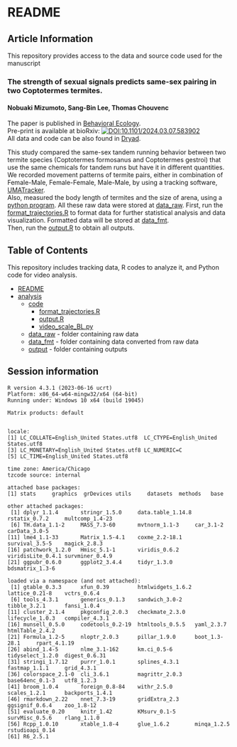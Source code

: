 # README
## Article Information
This repository provides access to the data and source code used for the manuscript    
### **The strength of sexual signals predicts same-sex pairing in two Coptotermes termites.**  
#### **Nobuaki Mizumoto, Sang-Bin Lee, Thomas Chouvenc**  

The paper is published in [Behavioral Ecology](https://doi.org/10.1093/beheco/arae067).  
Pre-print is available at bioRxiv: [![DOI:10.1101/2024.03.07.583902](http://img.shields.io/badge/DOI-10.1101/2024.03.07.583902-B31B1B.svg)](https://doi.org/10.1101/2024.03.07.583902)  
All data and code can be also found in [Dryad](https://doi.org/10.5061/dryad.6t1g1jx67).
  
This study compared the same-sex tandem running behavior between two termite species (Coptotermes formosanus and Coptotermes gestroi) that use the same chemicals for tandem runs but have it in different quantities.  
We recorded movement patterns of termite pairs, either in combination of Female-Male, Female-Female, Male-Male, by using a tracking software, [UMATracker](https://ymnk13.github.io/UMATracker/).  
Also, measured the body length of termites and the size of arena, using a [python program](./analysis/code/video_scale_BL.py). All these raw data were stored at [data_raw](./analysis/data_raw).
First, run the [format_trajectories.R](./analysis/code/format_trajectories.R) to format data for further statistical analysis and data visualization. Formatted data will be stored at [data_fmt](./analysis/data_fmt).  
Then, run the [output.R](./analysis/code/output.R) to obtain all outputs.  

## Table of Contents
This repository includes tracking data, R codes to analyze it, and Python code for video analysis.  
* [README](./README.md)
* [analysis](./analysis)
  * [code](./analysis/code)
    * [format_trajectories.R](./analysis/code/format_trajectories.R)
    * [output.R](./analysis/code/output.R)
    * [video_scale_BL.py](./analysis/code/video_scale_BL.py)
  * [data_raw](./analysis/data_raw) - folder containing raw data
  * [data_fmt](./analysis/data_fmt) - folder containing data converted from raw data
  * [output](./analysis/output) - folder containing outputs

## Session information
```
R version 4.3.1 (2023-06-16 ucrt)
Platform: x86_64-w64-mingw32/x64 (64-bit)
Running under: Windows 10 x64 (build 19045)

Matrix products: default


locale:
[1] LC_COLLATE=English_United States.utf8  LC_CTYPE=English_United States.utf8   
[3] LC_MONETARY=English_United States.utf8 LC_NUMERIC=C                          
[5] LC_TIME=English_United States.utf8    

time zone: America/Chicago
tzcode source: internal

attached base packages:
[1] stats     graphics  grDevices utils     datasets  methods   base     

other attached packages:
 [1] dplyr_1.1.4       stringr_1.5.0     data.table_1.14.8 rstatix_0.7.2     multcomp_1.4-23  
 [6] TH.data_1.1-2     MASS_7.3-60       mvtnorm_1.1-3     car_3.1-2         carData_3.0-5    
[11] lme4_1.1-33       Matrix_1.5-4.1    coxme_2.2-18.1    survival_3.5-5    magick_2.8.3     
[16] patchwork_1.2.0   Hmisc_5.1-1       viridis_0.6.2     viridisLite_0.4.1 survminer_0.4.9  
[21] ggpubr_0.6.0      ggplot2_3.4.4     tidyr_1.3.0       bdsmatrix_1.3-6  

loaded via a namespace (and not attached):
 [1] gtable_0.3.3      xfun_0.39         htmlwidgets_1.6.2 lattice_0.21-8    vctrs_0.6.4      
 [6] tools_4.3.1       generics_0.1.3    sandwich_3.0-2    tibble_3.2.1      fansi_1.0.4      
[11] cluster_2.1.4     pkgconfig_2.0.3   checkmate_2.3.0   lifecycle_1.0.3   compiler_4.3.1   
[16] munsell_0.5.0     codetools_0.2-19  htmltools_0.5.5   yaml_2.3.7        htmlTable_2.4.2  
[21] Formula_1.2-5     nloptr_2.0.3      pillar_1.9.0      boot_1.3-28.1     rpart_4.1.19     
[26] abind_1.4-5       nlme_3.1-162      km.ci_0.5-6       tidyselect_1.2.0  digest_0.6.31    
[31] stringi_1.7.12    purrr_1.0.1       splines_4.3.1     fastmap_1.1.1     grid_4.3.1       
[36] colorspace_2.1-0  cli_3.6.1         magrittr_2.0.3    base64enc_0.1-3   utf8_1.2.3       
[41] broom_1.0.4       foreign_0.8-84    withr_2.5.0       scales_1.2.1      backports_1.4.1  
[46] rmarkdown_2.22    nnet_7.3-19       gridExtra_2.3     ggsignif_0.6.4    zoo_1.8-12       
[51] evaluate_0.20     knitr_1.42        KMsurv_0.1-5      survMisc_0.5.6    rlang_1.1.0      
[56] Rcpp_1.0.10       xtable_1.8-4      glue_1.6.2        minqa_1.2.5       rstudioapi_0.14  
[61] R6_2.5.1       
```
